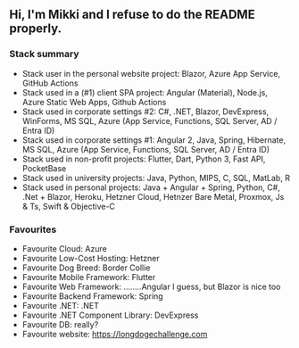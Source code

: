 ## Hi, I'm Mikki and I refuse to do the README properly.

### Stack summary
- Stack user in the personal website project: Blazor, Azure App Service, GitHub Actions
- Stack used in a (#1) client SPA project: Angular (Material), Node.js, Azure Static Web Apps, Github Actions
- Stack used in corporate settings #2: C#, .NET, Blazor, DevExpress, WinForms, MS SQL, Azure (App Service, Functions, SQL Server, AD / Entra ID)
- Stack used in corporate settings #1: Angular 2, Java, Spring, Hibernate, MS SQL, Azure (App Service, Functions, SQL Server, AD / Entra ID)
- Stack used in non-profit projects: Flutter, Dart, Python 3, Fast API, PocketBase
- Stack used in university projects: Java, Python, MIPS, C, SQL, MatLab, R
- Stack used in personal projects: Java + Angular + Spring, Python, C#, .Net + Blazor, Heroku, Hetzner Cloud, Hetnzer Bare Metal, Proxmox, Js & Ts, Swift & Objective-C

### Favourites
- Favourite Cloud: Azure
- Favourite Low-Cost Hosting: Hetzner
- Favourite Dog Breed: Border Collie
- Favourite Mobile Framework: Flutter
- Favourite Web Framework: ........Angular I guess, but Blazor is nice too
- Favourite Backend Framework: Spring
- Favourite .NET: .NET
- Favourite .NET Component Library: DevExpress
- Favourite DB: really?
- Favourite website: https://longdogechallenge.com
